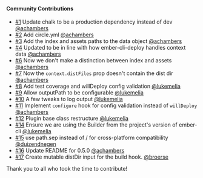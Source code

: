 #### Community Contributions

- [#1](https://github.com/ember-cli-deploy/ember-cli-deploy-build/pull/1) Update chalk to be a production dependency instead of dev [@achambers](https://github.com/achambers)
- [#2](https://github.com/ember-cli-deploy/ember-cli-deploy-build/pull/2) Add circle.yml [@achambers](https://github.com/achambers)
- [#3](https://github.com/ember-cli-deploy/ember-cli-deploy-build/pull/3) Add the index and assets paths to the data object [@achambers](https://github.com/achambers)
- [#4](https://github.com/ember-cli-deploy/ember-cli-deploy-build/pull/4) Updated to be in line with how ember-cli-deploy handles context data [@achambers](https://github.com/achambers)
- [#6](https://github.com/ember-cli-deploy/ember-cli-deploy-build/pull/6) Now we don't make a distinction between index and assets [@achambers](https://github.com/achambers)
- [#7](https://github.com/ember-cli-deploy/ember-cli-deploy-build/pull/7) Now the `context.distFiles` prop doesn't contain the dist dir [@achambers](https://github.com/achambers)
- [#8](https://github.com/ember-cli-deploy/ember-cli-deploy-build/pull/8) Add test coverage and willDeploy config validation [@lukemelia](https://github.com/lukemelia)
- [#9](https://github.com/ember-cli-deploy/ember-cli-deploy-build/pull/9) Allow outputPath to be configurable [@lukemelia](https://github.com/lukemelia)
- [#10](https://github.com/ember-cli-deploy/ember-cli-deploy-build/pull/10) A few tweaks to log output [@lukemelia](https://github.com/lukemelia)
- [#11](https://github.com/ember-cli-deploy/ember-cli-deploy-build/pull/11) Implement `configure` hook for config validation instead of `willDeploy` [@achambers](https://github.com/achambers)
- [#12](https://github.com/ember-cli-deploy/ember-cli-deploy-build/pull/12) Plugin base class restructure [@lukemelia](https://github.com/lukemelia)
- [#14](https://github.com/ember-cli-deploy/ember-cli-deploy-build/pull/14) Ensure we are using the Builder from the project's version of ember-cli [@lukemelia](https://github.com/lukemelia)
- [#15](https://github.com/ember-cli-deploy/ember-cli-deploy-build/pull/15) use path.sep instead of / for cross-platform compatibility [@duizendnegen](https://github.com/duizendnegen)
- [#16](https://github.com/ember-cli-deploy/ember-cli-deploy-build/pull/16) Update README for 0.5.0 [@achambers](https://github.com/achambers)
- [#17](https://github.com/martinic/ember-cli-deploy-build-plus/pull/1) Create mutable distDir input for the build hook. [@broerse](https://github.com/broerse)

Thank you to all who took the time to contribute!
